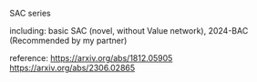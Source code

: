 SAC series 

including: basic SAC (novel, without Value network), 2024-BAC (Recommended by my partner)

reference: 
https://arxiv.org/abs/1812.05905
https://arxiv.org/abs/2306.02865
